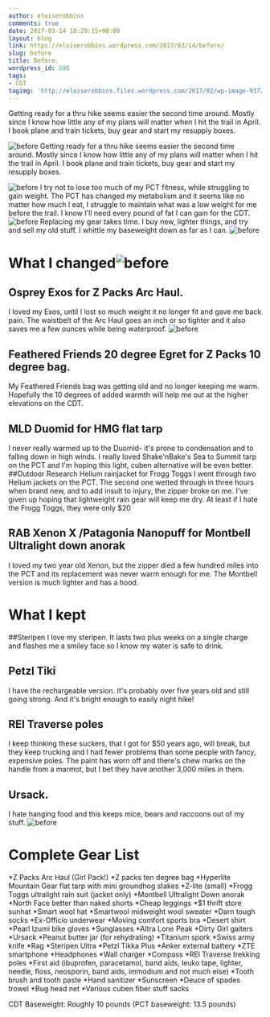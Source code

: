 ```yaml
---
author: eloiserobbins
comments: true
date: 2017-03-14 18:29:15+00:00
layout: blog
link: https://eloiserobbins.wordpress.com/2017/03/14/before/
slug: before
title: Before.
wordpress_id: 595
tags:
- CDT
tagimg: 'http://eloiserobbins.files.wordpress.com/2017/02/wp-image-937220953jpg.jpg'
---
```


Getting ready for a thru hike seems easier the second time around. Mostly since I know how little any of my plans will matter when I hit the trail in April. I book plane and train tickets, buy gear and start my resupply boxes.


![before](http://eloiserobbins.files.wordpress.com/2017/02/wp-image-937220953jpg.jpg)
Getting ready for a thru hike seems easier the second time around. Mostly since I know how little any of my plans will matter when I hit the trail in April. I book plane and train tickets, buy gear and start my resupply boxes.

![before](http://eloiserobbins.files.wordpress.com/2017/02/wp-image-1065725055jpg.jpg)
I try not to lose too much of my PCT fitness, while struggling to gain weight. The PCT has changed my metabolism and it seems like no matter how much I eat, I struggle to maintain what was a low weight for me before the trail. I know I'll need every pound of fat I can gain for the CDT.
![before](http://eloiserobbins.files.wordpress.com/2017/02/wp-image-2051315116jpg.jpg)
Replacing my gear takes time. I buy new, lighter things, and try and sell my old stuff. I whittle my baseweight down as far as I can. 
![before](http://eloiserobbins.files.wordpress.com/2017/02/wp-image-1547912388jpg.jpg)
# What I changed![before](http://eloiserobbins.files.wordpress.com/2017/03/wp-image-24840297jpg.jpg)
## Osprey Exos for Z Packs Arc Haul.

I loved my Exos, until I lost so much weight it no longer fit and gave me back pain. The waistbelt of the Arc Haul goes an inch or so tighter and it also saves me a few ounces while being waterproof.
![before](http://eloiserobbins.files.wordpress.com/2017/03/wp-image-1498712121jpg.jpg)
## Feathered Friends 20 degree Egret for Z Packs 10 degree bag.
My Feathered Friends bag was getting old and no longer keeping me warm. Hopefully the 10 degrees of added warmth will help me out at the higher elevations on the CDT.
## MLD Duomid for HMG flat tarp
I never really warmed up to the Duomid- it's prone to condensation and to falling down in high winds. I really loved Shake'nBake's Sea to Summit tarp on the PCT and I'm hoping this light, cuben alternative will be even better.
##Outdoor Research Helium rainjacket for Frogg Toggs
I went through two Helium jackets on the PCT. The second one wetted through in three hours when brand new, and to add insult to injury, the zipper broke on me. I've given up hoping that lightweight rain gear will keep me dry. At least if I hate the Frogg Toggs, they were only $20
## RAB Xenon X /Patagonia Nanopuff for Montbell Ultralight down anorak
I loved my two year old Xenon, but the zipper died a few hundred miles into the PCT and its replacement was never warm enough for me. The Montbell version is much lighter and has a hood.

# What I kept

##Steripen
I love my steripen. It lasts two plus weeks on a single charge and flashes me a smiley face so I know my water is safe to drink.
## Petzl Tiki
I have the rechargeable version. It's probably over five years old and still going strong. And it's bright enough to easily night hike!
## REI Traverse poles
I keep thinking these suckers, that I got for $50 years ago, will break, but they keep trucking and I had fewer problems than some people with fancy, expensive poles. The paint has worn off and there's chew marks on the handle from a marmot, but I bet they have another 3,000 miles in them.
## Ursack.
I hate hanging food and this keeps mice, bears and raccoons out of my stuff.
![before](http://eloiserobbins.files.wordpress.com/2017/03/wp-image-1756681777jpg.jpg)
# Complete Gear List
*Z Packs Arc Haul (Girl Pack!)
*Z packs ten degree bag
*Hyperlite Mountain Gear flat tarp with mini groundhog stakes
*Z-lite (small)
*Frogg Toggs ultralight rain suit (jacket only)
*Montbell Ultralight Down anorak
*North Face better than naked shorts
*Cheap leggings
*$1 thrift store sunhat
*Smart wool hat
*Smartwool midweight wool sweater
*Darn tough socks
*Ex-Officio underwear
*Moving comfort sports bra
*Desert shirt
*Pearl Izumi bike gloves
*Sunglasses
*Altra Lone Peak
*Dirty Girl gaiters
*Ursack
*Peanut butter jar (for rehydrating)
*Titanium spork
*Swiss army knife
*Rag
*Steripen Ultra
*Petzl Tikka Plus
*Anker external battery
*ZTE smartphone
*Headphones
*Wall charger
*Compass
*REI Traverse trekking poles
*First aid (ibuprofen, paracetamol, band aids, leuko tape, lighter, needle, floss, neosporin, band aids, immodium and not much else)
*Tooth brush and tooth paste
*Hand sanitizer
*Sunscreen
*Deuce of spades trowel
*Bug head net
*Various cuben fiber stuff sacks

CDT Baseweight: Roughly 10 pounds
(PCT baseweight: 13.5 pounds)
